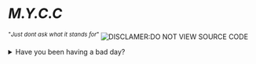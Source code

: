 # *M.Y.C.C*
<sup> "*Just dont ask what it stands for*" </sup>
![DISCLAMER:DO NOT VIEW SOURCE CODE](https://github.com/The-Anonymous-Chicken/T.S.W.M.Y.C/blob/main/src/md/F002652C-DAFD-4013-852B-BB79620DDCA1.png)
<details>
<summary>Have you been having a bad day?</summary>
<br>
<details>
<summary>Do you feel like this day just can't possibly get any worse?</summary>
<br>
Well, then this is just the script for you!
  <details>
<summary> But, How do I Install it?</summary>
<br>
Just clone the repository and run ./.plz.sh
    <details>
<summary>Can I copy and use the code?</summary>
<br>
Yes, you techincally can, and we will glady do everything in our power to stop you! ☻☻☻
</details>

</details>

</details>
</details>

